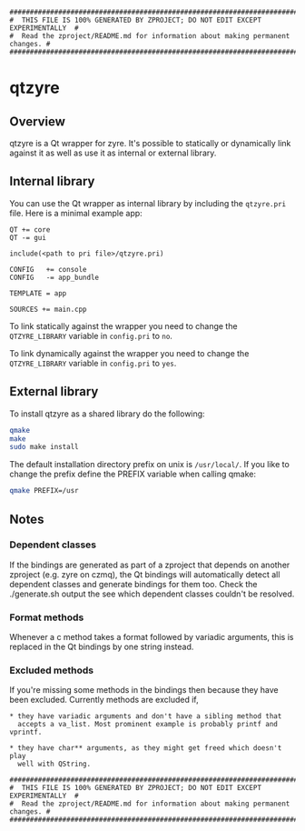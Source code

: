 ```
################################################################################
#  THIS FILE IS 100% GENERATED BY ZPROJECT; DO NOT EDIT EXCEPT EXPERIMENTALLY  #
#  Read the zproject/README.md for information about making permanent changes. #
################################################################################
```
# qtzyre

## Overview

qtzyre is a Qt wrapper for zyre. It's possible to
statically or dynamically link against it as well as use it as internal or external
library.

## Internal library

You can use the Qt wrapper as internal library by including the
`qtzyre.pri` file. Here is a minimal example app:

```make
QT += core
QT -= gui

include(<path to pri file>/qtzyre.pri)

CONFIG   += console
CONFIG   -= app_bundle

TEMPLATE = app

SOURCES += main.cpp
```

To link statically against the wrapper you need to change the
`QTZYRE_LIBRARY` variable in `config.pri` to `no`.

To link dynamically against the wrapper you need to change the
`QTZYRE_LIBRARY` variable in `config.pri` to `yes`.

## External library

To install qtzyre as a shared library do the following:

```sh
qmake
make
sudo make install
```

The default installation directory prefix on unix is `/usr/local/`. If you like
to change the prefix define the PREFIX variable when calling qmake:

```sh
qmake PREFIX=/usr
```

## Notes

### Dependent classes

If the bindings are generated as part of a zproject that depends on another
zproject (e.g. zyre on czmq), the Qt bindings will automatically detect all
dependent classes and generate bindings for them too. Check the ./generate.sh
output the see which dependent classes couldn't be resolved.

### Format methods

Whenever a c method takes a format followed by variadic arguments, this is
replaced in the Qt bindings by one string instead.

### Excluded methods

If you're missing some methods in the bindings then because they have been
excluded. Currently methods are excluded if,

    * they have variadic arguments and don't have a sibling method that
      accepts a va_list. Most prominent example is probably printf and vprintf.

    * they have char** arguments, as they might get freed which doesn't play
      well with QString.

```
################################################################################
#  THIS FILE IS 100% GENERATED BY ZPROJECT; DO NOT EDIT EXCEPT EXPERIMENTALLY  #
#  Read the zproject/README.md for information about making permanent changes. #
################################################################################
```
